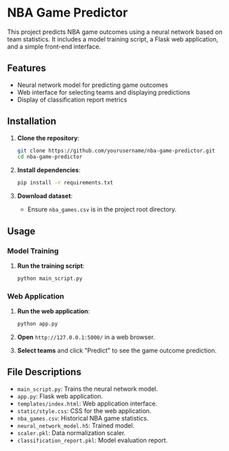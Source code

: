# NBA Game Predictor

This project predicts NBA game outcomes using a neural network based on team statistics. It includes a model training script, a Flask web application, and a simple front-end interface.

## Features

- Neural network model for predicting game outcomes
- Web interface for selecting teams and displaying predictions
- Display of classification report metrics

## Installation

1. **Clone the repository**:
    ```bash
    git clone https://github.com/yourusername/nba-game-predictor.git
    cd nba-game-predictor
    ```

2. **Install dependencies**:
    ```bash
    pip install -r requirements.txt
    ```

3. **Download dataset**:
    - Ensure `nba_games.csv` is in the project root directory.

## Usage

### Model Training

1. **Run the training script**:
    ```bash
    python main_script.py
    ```

### Web Application

1. **Run the web application**:
    ```bash
    python app.py
    ```

2. **Open** `http://127.0.0.1:5000/` in a web browser.

3. **Select teams** and click "Predict" to see the game outcome prediction.

## File Descriptions

- `main_script.py`: Trains the neural network model.
- `app.py`: Flask web application.
- `templates/index.html`: Web application interface.
- `static/style.css`: CSS for the web application.
- `nba_games.csv`: Historical NBA game statistics.
- `neural_network_model.h5`: Trained model.
- `scaler.pkl`: Data normalization scaler.
- `classification_report.pkl`: Model evaluation report.
